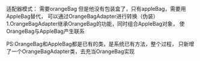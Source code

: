 适配器模式：
需要orangeBag 但是他没有包装盒了，只有appleBag，需要用AppleBag替代，
可以通过OrangeBagAdapter进行转换（伪装）
1.OrangeBagAdapter继承OrangeBag的功能，同时组合AppleBag对象，
使OrangeBag与AppleBag产生联系

PS:OrangeBag和AppleBag都是已有的类，是系统已有方法，整个过程，
只新增了一个OrangeBagAdapter类，去充当OrangeBag实现

